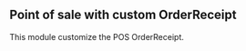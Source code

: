 Point of sale with custom OrderReceipt
---------------------------------------
This module customize the POS OrderReceipt.




